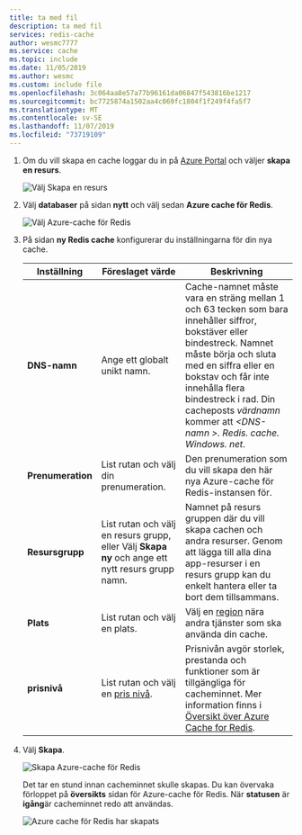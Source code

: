 ```yaml
---
title: ta med fil
description: ta med fil
services: redis-cache
author: wesmc7777
ms.service: cache
ms.topic: include
ms.date: 11/05/2019
ms.author: wesmc
ms.custom: include file
ms.openlocfilehash: 3c064aa8e57a77b96161da06847f543816be1217
ms.sourcegitcommit: bc7725874a1502aa4c069fc1804f1f249f4fa5f7
ms.translationtype: MT
ms.contentlocale: sv-SE
ms.lasthandoff: 11/07/2019
ms.locfileid: "73719109"
---
```

1. Om du vill skapa en cache loggar du in på [Azure Portal](https://portal.azure.com) och väljer **skapa en resurs**. 
   
   ![Välj Skapa en resurs](media/redis-cache-create/create-a-resource.png)
   
1. Välj **databaser** på sidan **nytt** och välj sedan **Azure cache för Redis**.
   
   ![Välj Azure-cache för Redis](media/redis-cache-create/redis-cache-new-cache-menu.png)
   
1. På sidan **ny Redis cache** konfigurerar du inställningarna för din nya cache.
   
   | Inställning      | Föreslaget värde  | Beskrivning |
   | ------------ |  ------- | -------------------------------------------------- |
   | **DNS-namn** | Ange ett globalt unikt namn. | Cache-namnet måste vara en sträng mellan 1 och 63 tecken som bara innehåller siffror, bokstäver eller bindestreck. Namnet måste börja och sluta med en siffra eller en bokstav och får inte innehålla flera bindestreck i rad. Din cacheposts *värdnamn* kommer att *\<DNS-namn >. Redis. cache. Windows. net*. | 
   | **Prenumeration** | List rutan och välj din prenumeration. | Den prenumeration som du vill skapa den här nya Azure-cache för Redis-instansen för. | 
   | **Resursgrupp** | List rutan och välj en resurs grupp, eller Välj **Skapa ny** och ange ett nytt resurs grupp namn. | Namnet på resurs gruppen där du vill skapa cachen och andra resurser. Genom att lägga till alla dina app-resurser i en resurs grupp kan du enkelt hantera eller ta bort dem tillsammans. | 
   | **Plats** | List rutan och välj en plats. | Välj en [region](https://azure.microsoft.com/regions/) nära andra tjänster som ska använda din cache. |
   | **prisnivå** | List rutan och välj en [pris nivå](https://azure.microsoft.com/pricing/details/cache/). |  Prisnivån avgör storlek, prestanda och funktioner som är tillgängliga för cacheminnet. Mer information finns i [Översikt över Azure Cache for Redis](../articles/azure-cache-for-redis/cache-overview.md). |
   
1. Välj **Skapa**. 
   
   ![Skapa Azure-cache för Redis](media/redis-cache-create/redis-cache-cache-create.png) 
   
   Det tar en stund innan cacheminnet skulle skapas. Du kan övervaka förloppet på **översikts** sidan för Azure-cache för Redis. När **statusen** är **igång**är cacheminnet redo att användas.
   
   ![Azure cache för Redis har skapats](media/redis-cache-create/redis-cache-cache-created.png)

